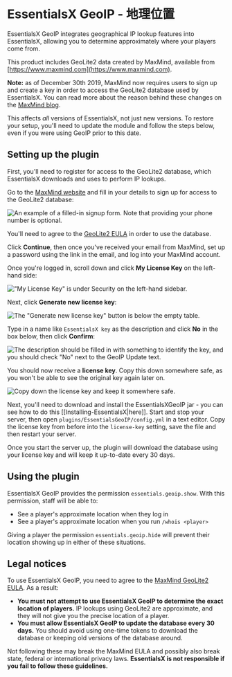 # EssentialsX GeoIP - 地理位置

EssentialsX GeoIP integrates geographical IP lookup features into EssentialsX, allowing you to determine approximately where your players come from.

<b-message>

This product includes GeoLite2 data created by MaxMind, available from [https://www.maxmind.com](https://www.maxmind.com).

</b-message>

<b-message type="is-info">

**Note:** as of December 30th 2019, MaxMind now requires users to sign up and create a key in order to access the GeoLite2 database used by EssentialsX.
You can read more about the reason behind these changes on the [MaxMind blog](https://blog.maxmind.com/2019/12/18/significant-changes-to-accessing-and-using-geolite2-databases/).

This affects *all* versions of EssentialsX, not just new versions. To restore your setup, you'll need to update the module and follow the steps below, even if you were using GeoIP prior to this date.

</b-message>

## Setting up the plugin

First, you'll need to register for access to the GeoLite2 database, which EssentialsX downloads and uses to perform IP lookups.

Go to the [MaxMind website](https://www.maxmind.com/en/geolite2/signup) and fill in your details to sign up for access to the GeoLite2 database:

![An example of a filled-in signup form. Note that providing your phone number is optional.](./images/geoip-step1.png)

You'll need to agree to the [GeoLite2 EULA](#legal-notices) in order to use the database.

Click **Continue**, then once you've received your email from MaxMind, set up a password using the link in the email, and log into your MaxMind account.

Once you're logged in, scroll down and click **My License Key** on the left-hand side:

!["My License Key" is under Security on the left-hand sidebar.](./images/geoip-step2.png)

Next, click **Generate new license key**:

![The "Generate new license key" button is below the empty table.](./images/geoip-step3.png)

Type in a name like `EssentialsX key` as the description and click **No** in the box below, then click **Confirm**:

![The description should be filled in with something to identify the key, and you should check "No" next to the GeoIP Update text.](./images/geoip-step4.png)

You should now receive a **license key**. Copy this down somewhere safe, as you won't be able to see the original key again later on.

![Copy down the license key and keep it somewhere safe.](./images/geoip-step5.png)

Next, you'll need to download and install the EssentialsXGeoIP jar - you can see how to do this [[Installing-EssentialsX|here]].
Start and stop your server, then open `plugins/EssentialsGeoIP/config.yml` in a text editor.
Copy the license key from before into the `license-key` setting, save the file and then restart your server.

Once you start the server up, the plugin will download the database using your license key and will keep it up-to-date every 30 days.

## Using the plugin

EssentialsX GeoIP provides the permission `essentials.geoip.show`. With this permission, staff will be able to:
- See a player's approximate location when they log in
- See a player's approximate location when you run `/whois <player>`

Giving a player the permission `essentials.geoip.hide` will prevent their location showing up in either of these situations.

## Legal notices

<b-message type="is-error">

To use EssentialsX GeoIP, you need to agree to the [MaxMind GeoLite2 EULA](https://www.maxmind.com/en/geolite2/eula). As a result:
- **You must not attempt to use EssentialsX GeoIP to determine the exact location of players.** IP lookups using GeoLite2 are approximate, and they will not give you the precise location of a player.
- **You must allow EssentialsX GeoIP to update the database every 30 days.** You should avoid using one-time tokens to download the database or keeping old versions of the database around.

Not following these may break the MaxMind EULA and possibly also break state, federal or international privacy laws. **EssentialsX is not responsible if you fail to follow these guidelines.**

</b-message>
